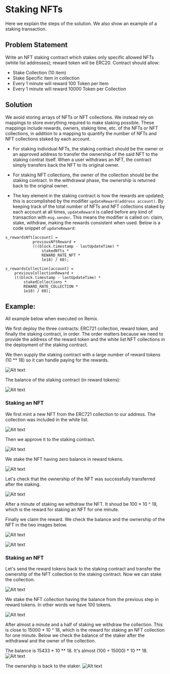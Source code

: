 
# Staking NFTs

Here we explain the steps of the solution. We also show an example of a staking transaction.

## Problem Statement
Write an NFT staking contract which stakes only specific allowed NFTs (white list addresses); reward token will be ERC20.
Contract should allow:
- Stake Collection (10 item)
- Stake Specific item in collection 
- Every 1 minute will reward 100 Token per Item
- Every 1 minute will reward 10000 Token per Collection

## Solution
We avoid storing arrays of NFTs or NFT collections. We instead rely on mappings to store everything required to make staking possible. These mappings include rewards, owners, staking time, etc. of the NFTs or NFT collections, in addition to a mapping to quantify the number of NFTs and NFT collections staked by each account.

- For staking individual NFTs, the staking contract should be the owner or an approved address to transfer the ownership of the said NFT to the staking contrat itself. When a user withdraws an NFT, the contract simply transfers back the NFT to its original owner.

- For staking NFT collections, the owner of the collection should be the staking contract. In the withdrawal phase, the ownership is returned back to the original owner.

- The key element in the staking contract is how the rewards are updated; this is accomplished by the modifier `updateReward(address account)`. By keeping track of the total number of NFTs and NFT collections staked by each account at all times, `updateReward` is called before any kind of transaction with `msg.sender`. This means the modifier is called on: claim, stake, withdraw, making the rewards consistent when used. Below is a code snippet of `updateReward`:

```
s_rewardsNft[account] =
            previousNftReward +
            (((block.timestamp - lastUpdateTime) *
                stakedNfts *
                REWARD_RATE_NFT *
                1e18) / 60);

s_rewardsCollection[account] =
    previousCollectionReward +
    (((block.timestamp - lastUpdateTime) *
        stakedCollections *
        REWARD_RATE_COLLECTION *
        1e18) / 60);
```


## Example:
All example below when executed on Remix.

We first deploy the three contracts: ERC721 collection, reward token, and finally the staking contract, in order. The order matters because we need to provide the address of the reward token and the white list NFT collections in the deployment of the staking contract. 

We then supply the staking contract with a large number of reward tokens (10 ** 18) so it can handle paying for the rewards. 

![Alt text](../images/contracts.png)

The balance of the staking contract (in reward tokens):

![Alt text](../images/stakingBalance.png)

### Staking an NFT
We first mint a new NFT from the ERC721 collection to our address. The collection was included in the white list. 

![Alt text](../images/nft%20owner%200.png)


Then we approve it to the staking contract. 

![Alt text](../images/approved.png)


We stake the NFT having zero balance in reward tokens.

![Alt text](../images/user%20balance%200.png)


Let's check that the ownership of the NFT was successfully transferred after the staking. 

![Alt text](../images/nft%20owner%201.png)

After a minute of staking we withdraw the NFT. It shoud be 100 * 10 ^ 18, which is the reward for staking an NFT for one minute.

Finally we claim the reward. We check the balance and the ownership of the NFT in the two images below.

![Alt text](../images/nft%20owner%202.png)

![Alt text](../images/user%20balance%201.png)


### Staking an NFT
Let's send the reward tokens back to the staking contract and transfer the ownership of the NFT collection to the staking contract. Now we can stake the collection. 

![Alt text](../images/nft%20col%20owner%200.png)

We stake the NFT collection having the balance from the previous step in reward tokens. In other words we have 100 tokens. 

![Alt text](../images/user%20balance%201.png)

After almost a minute and a half of staking we withdraw the collection. This is close to 15000 * 10 ^ 18, which is the reward for staking an NFT collection for one minute. Below we check the balance of the staker after the withdrawal and the owner of the collection.

The balance is 15433 * 10 ** 18. It's almost (100 + 15000) * 10 ** 18.
![Alt text](../images/user%20balance.png)

The ownership is back to the staker.
![Alt text](../images/nft%20col%20owner%201.png)

